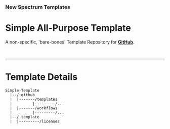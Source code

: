 ### New Spectrum Templates

# Simple All-Purpose Template

A non-specific, 'bare-bones' Template Repository for __[GitHub](https://github.com/)__.



<br />

---

# Template Details

```
Simple-Template
  |--/.github
  |  |-------/templates
  |         |---------/...
  |  |-------/workflows
  |         |---------/...
  |--/.template
  |  |---------/licenses

```